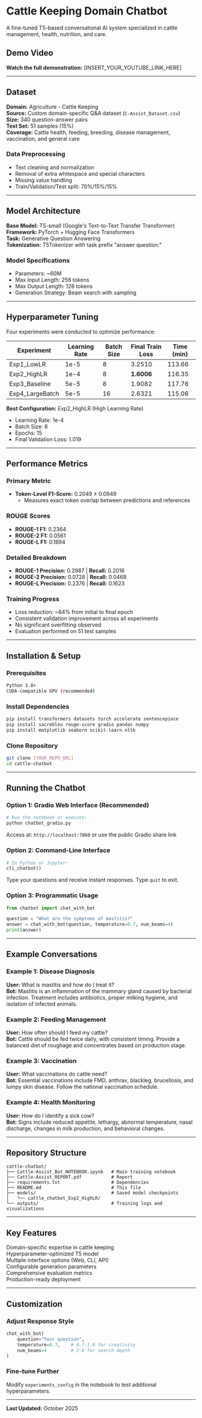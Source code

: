 # Cattle Keeping Domain Chatbot

A fine-tuned T5-based conversational AI system specialized in cattle management, health, nutrition, and care.

## Demo Video
**Watch the full demonstration:** [INSERT_YOUR_YOUTUBE_LINK_HERE]

---

## Dataset

**Domain:** Agriculture - Cattle Keeping  
**Source:** Custom domain-specific Q&A dataset (`C-Assist_Dataset.csv`)  
**Size:** 340 question-answer pairs  
**Test Set:** 51 samples (15%)  
**Coverage:** Cattle health, feeding, breeding, disease management, vaccination, and general care

### Data Preprocessing
- Text cleaning and normalization
- Removal of extra whitespace and special characters
- Missing value handling
- Train/Validation/Test split: 70%/15%/15%

---

## Model Architecture

**Base Model:** T5-small (Google's Text-to-Text Transfer Transformer)  
**Framework:** PyTorch + Hugging Face Transformers  
**Task:** Generative Question Answering  
**Tokenization:** T5Tokenizer with task prefix "answer question:"

### Model Specifications
- Parameters: ~60M
- Max Input Length: 256 tokens
- Max Output Length: 128 tokens
- Generation Strategy: Beam search with sampling

---

## Hyperparameter Tuning

Four experiments were conducted to optimize performance:

| Experiment | Learning Rate | Batch Size | Final Train Loss | Time (min) |
|------------|---------------|------------|------------------|------------|
| Exp1_LowLR | 1e-5 | 8 | 3.2510 | 113.66 |
| Exp2_HighLR | 1e-4 | 8 | **1.6006** | 116.35 |
| Exp3_Baseline | 5e-5 | 8 | 1.9082 | 117.76 |
| Exp4_LargeBatch | 5e-5 | 16 | 2.6321 | 115.06 |

**Best Configuration:** Exp2_HighLR (High Learning Rate)
- Learning Rate: 1e-4
- Batch Size: 8
- Epochs: 15
- Final Validation Loss: 1.019

---

## Performance Metrics

### Primary Metric
- **Token-Level F1-Score:** 0.2049 ± 0.0949
  - Measures exact token overlap between predictions and references

### ROUGE Scores
- **ROUGE-1 F1:** 0.2364
- **ROUGE-2 F1:** 0.0561
- **ROUGE-L F1:** 0.1894

### Detailed Breakdown
- **ROUGE-1 Precision:** 0.2987 | **Recall:** 0.2016
- **ROUGE-2 Precision:** 0.0728 | **Recall:** 0.0468
- **ROUGE-L Precision:** 0.2376 | **Recall:** 0.1623

### Training Progress
- Loss reduction: ~84% from initial to final epoch
- Consistent validation improvement across all experiments
- No significant overfitting observed
- Evaluation performed on 51 test samples

---

## Installation & Setup

### Prerequisites
```bash
Python 3.8+
CUDA-compatible GPU (recommended)
```

### Install Dependencies
```bash
pip install transformers datasets torch accelerate sentencepiece
pip install sacrebleu rouge-score gradio pandas numpy
pip install matplotlib seaborn scikit-learn nltk
```

### Clone Repository
```bash
git clone [YOUR_REPO_URL]
cd cattle-chatbot
```

---

## Running the Chatbot

### Option 1: Gradio Web Interface (Recommended)
```python
# Run the notebook or execute:
python chatbot_gradio.py
```
Access at: `http://localhost:7860` or use the public Gradio share link

### Option 2: Command-Line Interface
```python
# In Python or Jupyter:
cli_chatbot()
```
Type your questions and receive instant responses. Type `quit` to exit.

### Option 3: Programmatic Usage
```python
from chatbot import chat_with_bot

question = "What are the symptoms of mastitis?"
answer = chat_with_bot(question, temperature=0.7, num_beams=4)
print(answer)
```

---

## Example Conversations

### Example 1: Disease Diagnosis
**User:** What is mastitis and how do I treat it?  
**Bot:** Mastitis is an inflammation of the mammary gland caused by bacterial infection. Treatment includes antibiotics, proper milking hygiene, and isolation of infected animals.

### Example 2: Feeding Management
**User:** How often should I feed my cattle?  
**Bot:** Cattle should be fed twice daily, with consistent timing. Provide a balanced diet of roughage and concentrates based on production stage.

### Example 3: Vaccination
**User:** What vaccinations do cattle need?  
**Bot:** Essential vaccinations include FMD, anthrax, blackleg, brucellosis, and lumpy skin disease. Follow the national vaccination schedule.

### Example 4: Health Monitoring
**User:** How do I identify a sick cow?  
**Bot:** Signs include reduced appetite, lethargy, abnormal temperature, nasal discharge, changes in milk production, and behavioral changes.

---

## Repository Structure

```
cattle-chatbot/
├── Cattle-Assist_Bot_NOTEBOOK.ipynb   # Main training notebook
├── Cattle-Assist_REPORT.pdf           # Report
├── requirements.txt                   # Dependencies
├── README.md                          # This file
├── models/                            # Saved model checkpoints
│   └── cattle_chatbot_Exp2_HighLR/
└── outputs/                           # Training logs and visualizations
```

---

## Key Features

Domain-specific expertise in cattle keeping  
Hyperparameter-optimized T5 model  
Multiple interface options (Web, CLI, API)  
Configurable generation parameters  
Comprehensive evaluation metrics  
Production-ready deployment  

---

## Customization

### Adjust Response Style
```python
chat_with_bot(
    question="Your question",
    temperature=0.7,    # 0.7-1.0 for creativity
    num_beams=4         # 2-8 for search depth
)
```

### Fine-tune Further
Modify `experiments_config` in the notebook to test additional hyperparameters.

---

**Last Updated:** October 2025
